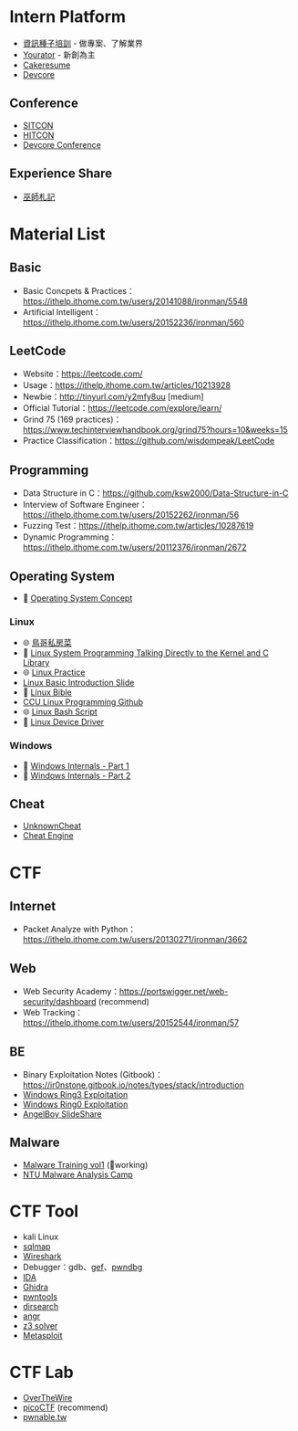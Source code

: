 # Intern Platform
* [資訊種子培訓](https://itseed.tw) - 做專案、了解業界
* [Yourator](https://www.yourator.co) - 新創為主
* [Cakeresume](https://www.cakeresume.com/zh-TW)
* [Devcore](https://devco.re)

## Conference
* [SITCON](https://sitcon.org/2025/)
* [HITCON](https://hitcon.org)
* [Devcore Conference](https://conf.devco.re/2025/)

## Experience Share
* [巫師札記](https://wizardkuo.com)

# Material List

## Basic
* Basic Concpets & Practices：https://ithelp.ithome.com.tw/users/20141088/ironman/5548
* Artificial Intelligent：https://ithelp.ithome.com.tw/users/20152236/ironman/560

## LeetCode
* Website：https://leetcode.com/
* Usage：https://ithelp.ithome.com.tw/articles/10213928
* Newbie：http://tinyurl.com/y2mfy8uu [medium]
* Official Tutorial：https://leetcode.com/explore/learn/
* Grind 75 (169 practices)：https://www.techinterviewhandbook.org/grind75?hours=10&weeks=15
* Practice Classification：https://github.com/wisdompeak/LeetCode


## Programming
* Data Structure in C：https://github.com/ksw2000/Data-Structure-in-C
* Interview of Software Engineer：https://ithelp.ithome.com.tw/users/20152262/ironman/56
* Fuzzing Test：https://ithelp.ithome.com.tw/articles/10287619
* Dynamic Programming：https://ithelp.ithome.com.tw/users/20112376/ironman/2672

## Operating System
* 📖 [Operating System Concept](https://www.amazon.com/Operating-System-Concepts-Abraham-Silberschatz/dp/1119800366)

### Linux
* 🌐 [鳥哥私房菜](https://linux.vbird.org)
* 📖 [Linux System Programming Talking Directly to the Kernel and C Library](https://github.com/amir-ice-1516-iu/study/blob/master/Linux%20System%20Programming%20Talking%20Directly%20to%20the%20Kernel%20and%20C%20Library%20(%20PDFDrive%20).pdf)
* 🌐 [Linux Practice](https://linuxjourney.com)
* [Linux Basic Introduction Slide](https://github.com/Ice1187/My-Slides/blob/main/Linux%20Basic.pdf)
* 📖 [Linux Bible](https://edu.anarcho-copy.org/Against%20Security%20-%20Self%20Security/linux-bible-christopher-negus-10th.pdf)
* [CCU Linux Programming Github](https://github.com/shiwulo/system-programming)
* 🌐 [Linux Bash Script](https://bash.cyberciti.biz/guide/Main_Page)
* 📖 [Linux Device Driver](https://lwn.net/Kernel/LDD3/)

### Windows
* 📖 [Windows Internals - Part 1](https://www.amazon.com/Windows-Internals-Part-architecture-management/dp/0735684189)
* 📖 [Windows Internals - Part 2](https://www.amazon.com/-/zh_TW/Windows-Internals-Part-Developer-Reference/dp/0735665877)

## Cheat
* [UnknownCheat](https://www.unknowncheats.me/forum/programming-for-beginners/267073-coding-hacking-introduction-guide-practical-external-game-hacking.html?s=35bfcde36a5f3f8d23eca6302e1d0f40)
* [Cheat Engine](https://www.cheatengine.org)

# CTF

## Internet
* Packet Analyze with Python：https://ithelp.ithome.com.tw/users/20130271/ironman/3662

## Web
* Web Security Academy：https://portswigger.net/web-security/dashboard (recommend)
* Web Tracking：https://ithelp.ithome.com.tw/users/20152544/ironman/57

## BE
* Binary Exploitation Notes (Gitbook)：https://ir0nstone.gitbook.io/notes/types/stack/introduction
* [Windows Ring3 Exploitation](https://ithelp.ithome.com.tw/users/20129318/ironman/4165)
* [Windows Ring0 Exploitation](https://ithelp.ithome.com.tw/users/20129318/ironman/6649)
* [AngelBoy SlideShare](https://www.slideshare.net/AngelBoy1/presentations)

## Malware
* [Malware Training vol1](https://github.com/hasherezade/malware_training_vol1/tree/main) (🚧working)
* [NTU Malware Analysis Camp](https://github.com/Ice1187/My-Slides/blob/main/Windows%20Malware%20RE.pdf)

# CTF Tool
* kali Linux
* [sqlmap](https://github.com/sqlmapproject/sqlmap)
* [Wireshark](https://www.wireshark.org)
* Debugger：gdb、[gef](https://github.com/hugsy/gef)、[pwndbg](https://github.com/pwndbg/pwndbg)
* [IDA](https://hex-rays.com/ida-free/)
* [Ghidra](https://github.com/NationalSecurityAgency/ghidra)
* [pwntools](https://github.com/Gallopsled/pwntools)
* [dirsearch](https://github.com/maurosoria/dirsearch)
* [angr](https://github.com/angr/angr)
* [z3 solver](https://github.com/Z3Prover/z3)
* [Metasploit](https://github.com/rapid7/metasploit-framework)

# CTF Lab
* [OverTheWire](https://overthewire.org/wargames/)
* [picoCTF](https://picoctf.org) (recommend)
* [pwnable.tw](https://pwnable.tw)

